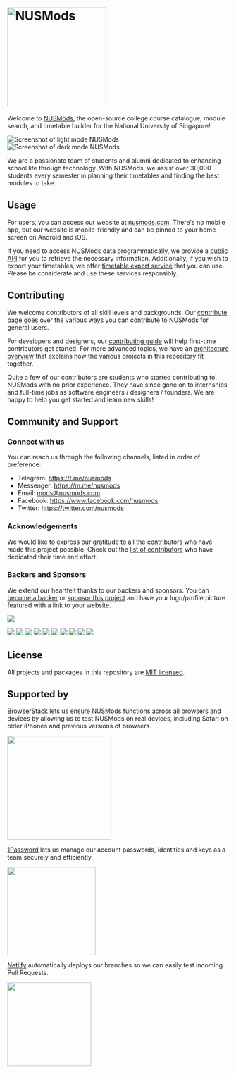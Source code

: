 # <img src="misc/nusmods-logo.svg" alt="NUSMods" width="224" />

Welcome to [NUSMods](https://nusmods.com), the open-source college course catalogue, module search, and timetable builder for the National University of Singapore!

![Screenshot of light mode NUSMods](misc/timetable-light.png#gh-light-mode-only)![Screenshot of dark mode NUSMods](misc/timetable-dark.png#gh-dark-mode-only)

We are a passionate team of students and alumni dedicated to enhancing school life through technology. With NUSMods, we assist over 30,000 students every semester in planning their timetables and finding the best modules to take.

## Usage

For users, you can access our website at [nusmods.com](https://nusmods.com). There's no mobile app, but our website is mobile-friendly and can be pinned to your home screen on Android and iOS.

If you need to access NUSMods data programmatically, we provide a [public API](https://api.nusmods.com/v2/) for you to retrieve the necessary information. Additionally, if you wish to export your timetables, we offer  [timetable export service](https://export.nusmods.com/) that you can use. Please be considerate and use these services responsibly.

## Contributing

We welcome contributors of all skill levels and backgrounds. Our [contribute page](https://nusmods.com/contribute) goes over the various ways you can contribute to NUSMods for general users.

For developers and designers, our [contributing guide](/CONTRIBUTING.md) will help first-time contributors get started. For more advanced topics, we have an [architecture overview](/ARCHITECTURE.md) that explains how the various projects in this repository fit together.

Quite a few of our contributors are students who started contributing to NUSMods with no prior experience. They have since gone on to internships and full-time jobs as software engineers / designers / founders. We are happy to help you get started and learn new skills!

## Community and Support

### Connect with us

You can reach us through the following channels, listed in order of preference:

- Telegram: https://t.me/nusmods
- Messenger: https://m.me/nusmods
- Email: mods@nusmods.com
- Facebook: https://www.facebook.com/nusmods
- Twitter: https://twitter.com/nusmods

### Acknowledgements

We would like to express our gratitude to all the contributors who have made this project possible. Check out the [list of contributors](https://github.com/nusmodifications/nusmods/graphs/contributors) who have dedicated their time and effort.

### Backers and Sponsors

We extend our heartfelt thanks to our backers and sponsors. You can [become a backer](https://opencollective.com/nusmods#backer) or [sponsor this project](https://opencollective.com/nusmods#sponsor) and have your logo/profile picture featured with a link to your website.

<a href="https://opencollective.com/nusmods#backers" target="_blank"><img src="https://opencollective.com/nusmods/backers.svg?width=890"></a>

<a href="https://opencollective.com/nusmods/sponsor/0/website" target="_blank"><img src="https://opencollective.com/nusmods/sponsor/0/avatar.svg"></a>
<a href="https://opencollective.com/nusmods/sponsor/1/website" target="_blank"><img src="https://opencollective.com/nusmods/sponsor/1/avatar.svg"></a>
<a href="https://opencollective.com/nusmods/sponsor/2/website" target="_blank"><img src="https://opencollective.com/nusmods/sponsor/2/avatar.svg"></a>
<a href="https://opencollective.com/nusmods/sponsor/3/website" target="_blank"><img src="https://opencollective.com/nusmods/sponsor/3/avatar.svg"></a>
<a href="https://opencollective.com/nusmods/sponsor/4/website" target="_blank"><img src="https://opencollective.com/nusmods/sponsor/4/avatar.svg"></a>
<a href="https://opencollective.com/nusmods/sponsor/5/website" target="_blank"><img src="https://opencollective.com/nusmods/sponsor/5/avatar.svg"></a>
<a href="https://opencollective.com/nusmods/sponsor/6/website" target="_blank"><img src="https://opencollective.com/nusmods/sponsor/6/avatar.svg"></a>
<a href="https://opencollective.com/nusmods/sponsor/7/website" target="_blank"><img src="https://opencollective.com/nusmods/sponsor/7/avatar.svg"></a>
<a href="https://opencollective.com/nusmods/sponsor/8/website" target="_blank"><img src="https://opencollective.com/nusmods/sponsor/8/avatar.svg"></a>
<a href="https://opencollective.com/nusmods/sponsor/9/website" target="_blank"><img src="https://opencollective.com/nusmods/sponsor/9/avatar.svg"></a>

## License

All projects and packages in this repository are [MIT licensed](LICENSE).

## Supported by

[BrowserStack][browserstack] lets us ensure NUSMods functions across all browsers and devices by allowing us to test NUSMods on real devices, including Safari on older iPhones and previous versions of browsers.

[<img src="misc/browserstack-logo.png" width="236" />][browserstack]

[1Password] lets us manage our account passwords, identities and keys as a team securely and efficiently.

[<img src="misc/1password-logo.png" width="200" />](1password)

[Netlify](netlify) automatically deploys our branches so we can easily test incoming Pull Requests.

[<img src="misc/netlify-logo.png" width="190" />](netlify)

[browserstack]: https://www.browserstack.com/
[1password]: https://1password.com/
[netlify]: https://www.netlify.com
